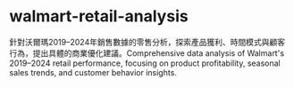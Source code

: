 # walmart-retail-analysis
針對沃爾瑪2019–2024年銷售數據的零售分析，探索產品獲利、時間模式與顧客行為，提出具體的商業優化建議。Comprehensive data analysis of Walmart's 2019–2024 retail performance, focusing on product profitability, seasonal sales trends, and customer behavior insights.
